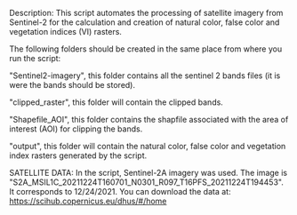 Description: This script automates the processing of satellite imagery from Sentinel-2 for the calculation and creation of natural color, false color and
vegetation indices (VI) rasters.


The following folders should be created in the same place from where you run the script:

"Sentinel2-imagery", this folder contains all the sentinel 2 bands files (it is were the bands should be stored).

"clipped_raster", this folder will contain the clipped bands.

"Shapefile_AOI", this folder contains the shapfile associated with the area of interest (AOI) for clipping the bands.

"output", this folder will contain the natural color, false color and vegetation index rasters generated by the script.

SATELLITE DATA: In the script, Sentinel-2A imagery was used. The image is "S2A_MSIL1C_20211224T160701_N0301_R097_T16PFS_20211224T194453". It corresponds to 12/24/2021.
You can download the data at: https://scihub.copernicus.eu/dhus/#/home
